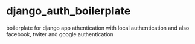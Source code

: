 # django_auth_boilerplate
boilerplate for django app athentication with local authentication and also  facebook, twiter and google authentication


